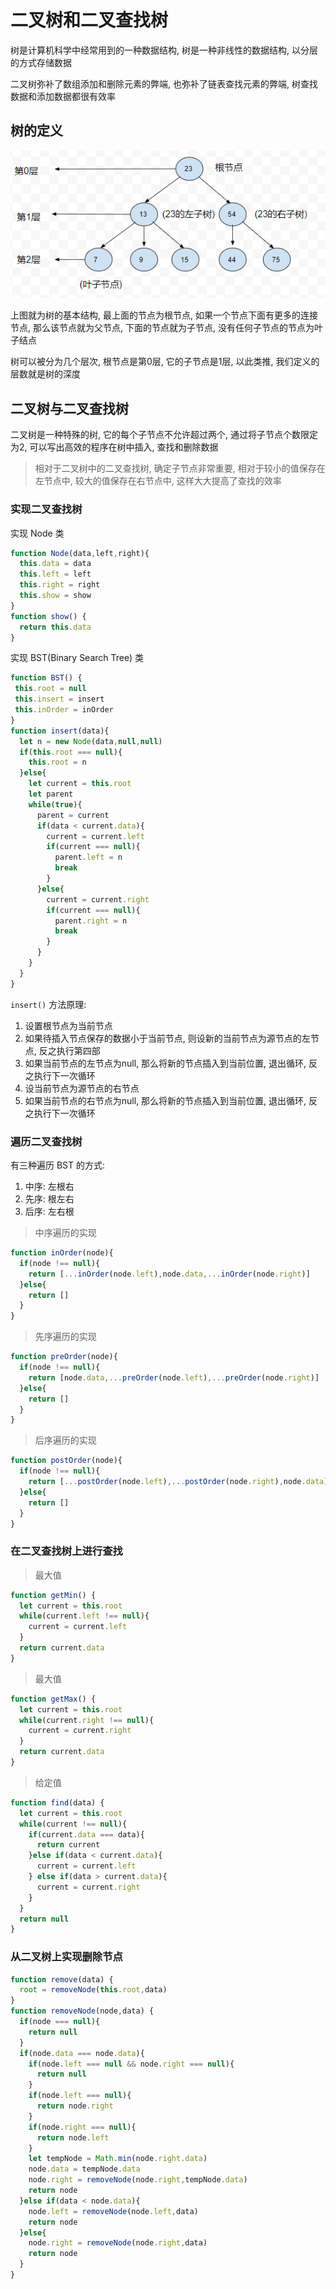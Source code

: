 # 二叉树和二叉查找树

树是计算机科学中经常用到的一种数据结构, 树是一种非线性的数据结构, 以分层的方式存储数据

二叉树弥补了数组添加和删除元素的弊端, 也弥补了链表查找元素的弊端, 树查找数据和添加数据都很有效率

## 树的定义

![树](../image/tree01.png)

上图就为树的基本结构, 最上面的节点为根节点, 如果一个节点下面有更多的连接节点, 那么该节点就为父节点, 下面的节点就为子节点,
没有任何子节点的节点为叶子结点

树可以被分为几个层次, 根节点是第0层, 它的子节点是1层, 以此类推, 我们定义的层数就是树的深度

## 二叉树与二叉查找树

二叉树是一种特殊的树, 它的每个子节点不允许超过两个, 通过将子节点个数限定为2, 可以写出高效的程序在树中插入, 查找和删除数据

>相对于二叉树中的二叉查找树, 确定子节点非常重要, 相对于较小的值保存在左节点中, 较大的值保存在右节点中, 这样大大提高了查找的效率

### 实现二叉查找树

实现 Node 类

```js
function Node(data,left,right){
  this.data = data
  this.left = left
  this.right = right
  this.show = show
}
function show() {
  return this.data
}
```

实现 BST(Binary Search Tree) 类

```js
function BST() {
 this.root = null
 this.insert = insert 
 this.inOrder = inOrder
}
function insert(data){
  let n = new Node(data,null,null)
  if(this.root === null){
    this.root = n    
  }else{
    let current = this.root
    let parent
    while(true){
      parent = current 
      if(data < current.data){
        current = current.left 
        if(current === null){
          parent.left = n 
          break
        }
      }else{
        current = current.right 
        if(current === null){
          parent.right = n 
          break
        }
      }
    } 
  }
}
```

`insert()` 方法原理: 
1. 设置根节点为当前节点
2. 如果待插入节点保存的数据小于当前节点, 则设新的当前节点为源节点的左节点, 反之执行第四部
3. 如果当前节点的左节点为null, 那么将新的节点插入到当前位置, 退出循环, 反之执行下一次循环
4. 设当前节点为源节点的右节点
5. 如果当前节点的右节点为null, 那么将新的节点插入到当前位置, 退出循环, 反之执行下一次循环

### 遍历二叉查找树

有三种遍历 BST 的方式: 
1. 中序: 左根右
2. 先序: 根左右
1. 后序: 左右根

>中序遍历的实现

```js
function inOrder(node){
  if(node !== null){
    return [...inOrder(node.left),node.data,...inOrder(node.right)]
  }else{
    return [] 
  }
}
```

>先序遍历的实现

```js
function preOrder(node){
  if(node !== null){
    return [node.data,...preOrder(node.left),...preOrder(node.right)]
  }else{
    return [] 
  }
}
```

>后序遍历的实现

```js
function postOrder(node){
  if(node !== null){
    return [...postOrder(node.left),...postOrder(node.right),node.data]
  }else{
    return [] 
  }
}
```

### 在二叉查找树上进行查找

>最大值

```js
function getMin() {
  let current = this.root 
  while(current.left !== null){
    current = current.left 
  }
  return current.data
}
```
>最大值

```js
function getMax() {
  let current = this.root 
  while(current.right !== null){
    current = current.right 
  }
  return current.data
}
```

>给定值

```js
function find(data) {
  let current = this.root
  while(current !== null){
    if(current.data === data){
      return current 
    }else if(data < current.data){
      current = current.left 
    } else if(data > current.data){
      current = current.right 
    } 
  }
  return null
}
```

### 从二叉树上实现删除节点

```js
function remove(data) {
  root = removeNode(this.root,data)
}
function removeNode(node,data) {
  if(node === null){
    return null 
  } 
  if(node.data === node.data){
    if(node.left === null && node.right === null){
      return null 
    } 
    if(node.left === null){
      return node.right 
    }
    if(node.right === null){
      return node.left 
    }
    let tempNode = Math.min(node.right.data)
    node.data = tempNode.data
    node.right = removeNode(node.right,tempNode.data)
    return node
  }else if(data < node.data){
    node.left = removeNode(node.left,data) 
    return node
  }else{
    node.right = removeNode(node.right,data) 
    return node
  }
}
```
